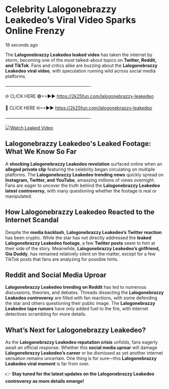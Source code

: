 # Celebrity Lalogonebrazzy Leakedeo’s Viral Video Sparks Online Frenzy

18 seconds ago

The **Lalogonebrazzy Leakedeo leaked video** has taken the internet by storm, becoming one of the most talked-about topics on **Twitter, Reddit, and TikTok**. Fans and critics alike are buzzing about the **Lalogonebrazzy Leakedeo viral video**, with speculation running wild across social media platforms.

———————————————————-

🌐 CLICK HERE 🟢==►► https://2k25fun.com/lalogonebrazzy-leakedeo

🔴 CLICK HERE 🌐==►► https://2k25fun.com/lalogonebrazzy-leakedeo

———————————————————-

[![Watch Leaked Video](https://miro.medium.com/v2/resize:fit:828/format:webp/1*cilzJN44JGOrTw9NJCrNHA.gif "Watch Leaked Video")](https://2k25fun.com/lalogonebrazzy-leakedeo)

## **Lalogonebrazzy Leakedeo's Leaked Footage: What We Know So Far**  
A **shocking Lalogonebrazzy Leakedeo revelation** surfaced online when an **alleged private clip** featuring the celebrity began circulating on multiple platforms. The **Lalogonebrazzy Leakedeo trending news** quickly spread on **Instagram, Twitter, and YouTube**, amassing millions of views overnight. Fans are eager to uncover the truth behind the **Lalogonebrazzy Leakedeo latest controversy**, with many questioning whether the footage is real or manipulated.  

## **How Lalogonebrazzy Leakedeo Reacted to the Internet Scandal**  
Despite the **media backlash**, **Lalogonebrazzy Leakedeo’s Twitter reaction** has been cryptic. While the star has not directly addressed the **leaked Lalogonebrazzy Leakedeo footage**, a few **Twitter posts** seem to hint at their side of the story. Meanwhile, **Lalogonebrazzy Leakedeo’s girlfriend, Gia Duddy**, has remained relatively silent on the matter, except for a few TikTok posts that fans are analyzing for possible hints.  

## **Reddit and Social Media Uproar**  
**Lalogonebrazzy Leakedeo trending on Reddit** has led to numerous discussions, theories, and debates. Threads dissecting the **Lalogonebrazzy Leakedeo controversy** are filled with fan reactions, with some defending the star and others questioning their public image. The **Lalogonebrazzy Leakedeo tape rumors** have only added fuel to the fire, with internet detectives scrambling for more details.  

## **What’s Next for Lalogonebrazzy Leakedeo?**  
As the **Lalogonebrazzy Leakedeo reputation crisis** unfolds, fans eagerly await an official response. Whether this **social media uproar** will damage **Lalogonebrazzy Leakedeo’s career** or be dismissed as yet another internet sensation remains uncertain. One thing is for sure—this **Lalogonebrazzy Leakedeo viral moment** is far from over.  

👉 **Stay tuned for the latest updates on the Lalogonebrazzy Leakedeo controversy as more details emerge!**  